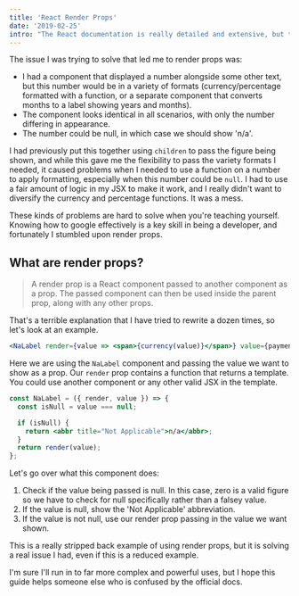 ```yaml
---
title: 'React Render Props'
date: '2019-02-25'
intro: "The React documentation is really detailed and extensive, but the explanation of Render Props wasn't quite simplified enough for me as a beginner. Let's use Render Props in a really simple, real world example."
---
```


The issue I was trying to solve that led me to render props was:

- I had a component that displayed a number alongside some other text, but this number would be in a variety of formats (currency/percentage formatted with a function, or a separate component that converts months to a label showing years and months).
- The component looks identical in all scenarios, with only the number differing in appearance.
- The number could be null, in which case we should show 'n/a'.

I had previously put this together using `children` to pass the figure being shown, and while this gave me the flexibility to pass the variety formats I needed, it caused problems when I needed to use a function on a number to apply formatting, especially when this number could be `null`. I had to use a fair amount of logic in my JSX to make it work, and I really didn't want to diversify the currency and percentage functions. It was a mess.

These kinds of problems are hard to solve when you're teaching yourself. Knowing how to google effectively is a key skill in being a developer, and fortunately I stumbled upon render props.

## What are render props?

> A render prop is a React component passed to another component as a prop. The passed component can then be used inside the parent prop, along with any other props.

That's a terrible explanation that I have tried to rewrite a dozen times, so let's look at an example.

```jsx
<NaLabel render={value => <span>{currency(value)}</span>} value={paymentAmount} />
```

Here we are using the `NaLabel` component and passing the value we want to show as a prop. Our `render` prop contains a function that returns a template. You could use another component or any other valid JSX in the template.

```jsx
const NaLabel = ({ render, value }) => {
  const isNull = value === null;

  if (isNull) {
    return <abbr title="Not Applicable">n/a</abbr>;
  }
  return render(value);
};
```

Let's go over what this component does:

1. Check if the value being passed is null. In this case, zero is a valid figure so we have to check for null specifically rather than a falsey value.
2. If the value is null, show the 'Not Applicable' abbreviation.
3. If the value is not null, use our render prop passing in the value we want shown.

This is a really stripped back example of using render props, but it is solving a real issue I had, even if this is a reduced example.

I'm sure I'll run in to far more complex and powerful uses, but I hope this guide helps someone else who is confused by the official docs.
